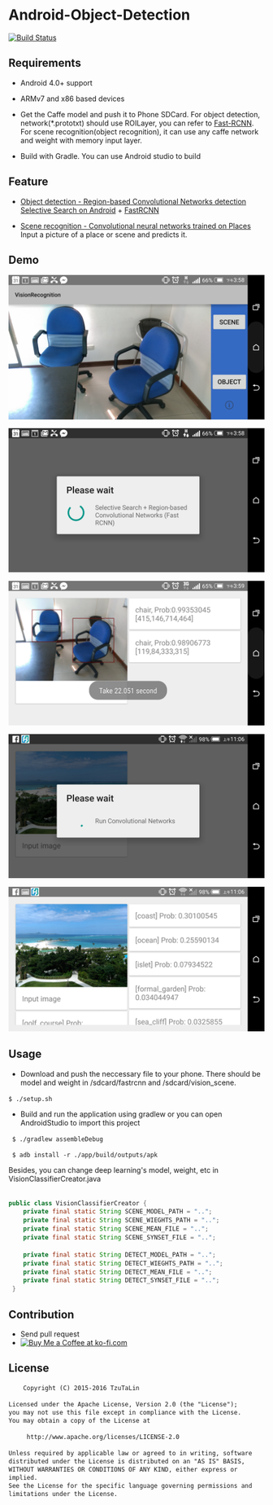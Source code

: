 # Android-Object-Detection
[![Build Status](https://travis-ci.org/tzutalin/Android-Object-Detection.png)](https://travis-ci.org/tzutalin/Android-Object-Detection)

## Requirements
* Android 4.0+ support

* ARMv7 and x86 based devices

* Get the Caffe model and push it to Phone SDCard. For object detection, network(*.prototxt) should use ROILayer, you can refer to [Fast-RCNN](https://github.com/rbgirshick/fast-rcnn). For scene recognition(object recognition), it can use any caffe network and weight with memory input layer.

* Build with Gradle. You can use Android studio to build

## Feature
* [Object detection - Region-based Convolutional Networks detection](http://arxiv.org/abs/1504.08083)
[Selective Search on Android](https://github.com/tzutalin/dlib-android) + [FastRCNN](https://github.com/rbgirshick/caffe-fast-rcnn)

* [Scene recognition - Convolutional neural networks trained on Places](http://places.csail.mit.edu/downloadCNN.html)
 Input a picture of a place or scene and predicts it.

## Demo

![](demo/1.png)

![](demo/2.png)

![](demo/3.png)

![](demo/4.png)

![](demo/5.png)

## Usage 

* Download and push the neccessary file to your phone. There should be model and weight in /sdcard/fastrcnn and /sdcard/vision_scene.

` $ ./setup.sh `

* Build and run the application using  gradlew or you can open AndroidStudio to import this project

` $ ./gradlew assembleDebug`

` $ adb install -r ./app/build/outputs/apk`

Besides, you can change deep learning's model, weight, etc in VisionClassifierCreator.java
``` java

public class VisionClassifierCreator {
    private final static String SCENE_MODEL_PATH = "..";
    private final static String SCENE_WIEGHTS_PATH = "..";
    private final static String SCENE_MEAN_FILE = "..";
    private final static String SCENE_SYNSET_FILE = "..";

    private final static String DETECT_MODEL_PATH = "..";
    private final static String DETECT_WIEGHTS_PATH = "..";
    private final static String DETECT_MEAN_FILE = "..";
    private final static String DETECT_SYNSET_FILE = "..";
 }
``` 

## Contribution
* Send pull request
* <a href='https://ko-fi.com/A4263TV2' target='_blank'><img height='36' style='border:0px;height:36px;' src='https://az743702.vo.msecnd.net/cdn/kofi1.png?v=0' border='0' alt='Buy Me a Coffee at ko-fi.com' /></a>

## License

	    Copyright (C) 2015-2016 TzuTaLin
	
	Licensed under the Apache License, Version 2.0 (the "License");
	you may not use this file except in compliance with the License.
	You may obtain a copy of the License at
	
	     http://www.apache.org/licenses/LICENSE-2.0
	
	Unless required by applicable law or agreed to in writing, software
	distributed under the License is distributed on an "AS IS" BASIS,
	WITHOUT WARRANTIES OR CONDITIONS OF ANY KIND, either express or implied.
	See the License for the specific language governing permissions and
	limitations under the License.

